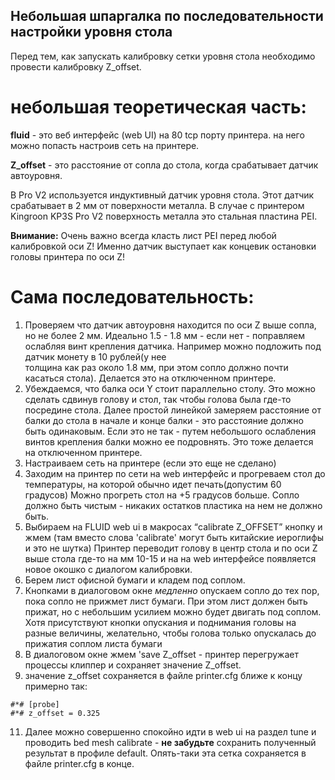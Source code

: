 ## Небольшая шпаргалка по последовательности настройки уровня стола
Перед тем, как запускать калибровку сетки уровня стола необходимо провести калибровку Z_offset.
# небольшая теоретическая часть:

**fluid** - это веб интерфейс (web UI) на 80 tcp порту принтера. на него можно попасть настроив сеть на принтере. 

**Z_offset** - это расстояние от сопла до стола, когда срабатывает датчик автоуровня.

В Pro V2 используется индуктивный датчик уровня стола. Этот датчик срабатывает в 2 мм от поверхности металла.
В случае с принтером Kingroon KP3S Pro V2 поверхность металла это стальная пластина PEI.

**Внимание:** Очень важно всегда класть лист PEI перед любой калибровкой оси Z! Именно датчик выступает как концевик остановки
головы принтера по оси Z!

# Сама последовательность:
1. Проверяем что датчик автоуровня находится по оси Z выше сопла, но не более 2 мм.
   Идеально 1.5 - 1.8 мм - если нет - поправляем ослабляя винт крепления датчика. Например можно подложить под датчик монету в 10 рублей(у нее     
   толщина как раз около 1.8 мм, при этом сопло должно почти касаться стола). Делается это на отключенном принтере. 
2. Убеждаемся, что балка оси Y стоит параллельно столу. Это можно сделать сдвинув голову и стол, так чтобы голова была где-то посредине стола.
   Далее простой линейкой замеряем расстояние от балки до стола в начале и конце балки - это расстояние должно быть одинаковым.
   Если это не так - путем небольшого ослабления винтов крепления балки можно ее подровнять. Это тоже делается на отключенном принтере.
4. Настраиваем сеть на принтере (если это еще не сделано)
5. Заходим на принтер по сети на web интерфейс и прогреваем стол до температуры, на которой обычно идет печать(допустим 60 градусов)
   Можно прогреть стол на +5 градусов больше. Сопло должно быть чистым - никаких остатков пластика на нем не должно быть.
6. Выбираем на FLUID web ui в макросах “calibrate Z_OFFSET”  кнопку и жмем (там вместо слова 'calibrate' могут быть китайские иероглифы и это не шутка)
   Принтер переводит голову в центр стола и по оси Z выше стола где-то на мм 10-15 и на на web интерфейсе появляется новое окошко с диалогом 
   калибровки.
7. Берем лист офисной бумаги  и кладем под соплом.
8. Кнопками в диалоговом окне _медленно_ опускаем сопло до тех пор, пока сопло не прижмет лист бумаги.
   При этом лист должен быть прижат, но с небольшим усилием можно будет двигать под соплом.
   Хотя присутствуют кнопки опускания и поднимания головы на разные величины, желательно, чтобы голова только опускалась до прижатия соплом листа 
   бумаги
9. В диалоговом окне жмем 'save Z_offset - принтер перегружает процессы клиппер и сохраняет значение Z_offset.
10. значение z_offset сохраняется в файле printer.cfg
 ближе к концу примерно так:
```
#*# [probe]
#*# z_offset = 0.325
```
11. Далее можно совершенно спокойно идти в web ui на раздел tune и проводить  bed mesh calibrate -
    **не забудьте** сохранить полученный результат в профиле default. Опять-таки эта сетка сохраняется в файле printer.cfg в конце.
